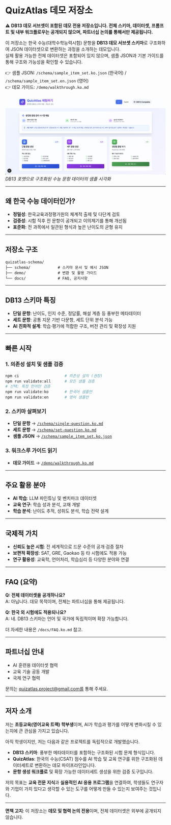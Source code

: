 # QuizAtlas 데모 저장소

⚠️ **DB13 데모 서브셋이 포함된 데모 전용 저장소입니다. 전체 스키마, 데이터셋, 프롬프트 및 내부 워크플로우는 공개되지 않으며, 파트너십 논의를 통해서만 제공됩니다.**

이 저장소는 한국 수능(대학수학능력시험) 문항을 **DB13 데모 서브셋 스키마**로 구조화하여 JSON 데이터셋으로 변환하는 과정을 소개하는 데모입니다.  
실제 활용 가능한 전체 데이터셋은 포함되어 있지 않으며, 샘플 JSON과 기본 가이드를 통해 구조와 가능성을 확인할 수 있습니다.

👉 샘플 JSON: `/schema/sample_item_set.ko.json` (한국어) / `/schema/sample_item_set.en.json` (영어)  
👉 데모 가이드: `/demo/walkthrough.ko.md`  

![QuizAtlas 데모 UI](./demo/images/demo.ko.png)
*DB13 포맷으로 구조화된 수능 문항 데이터의 샘플 시각화*

---

## 왜 한국 수능 데이터인가?
- **정밀성**: 한국교육과정평가원의 체계적 출제 및 다단계 검토  
- **검증성**: 시험 직후 전 문항이 공개되고 이의제기를 통해 개선됨  
- **표준화**: 전 과목에서 일관된 형식과 높은 난이도의 균형 유지  

---

## 저장소 구조
```
quizatlas-schema/
├── schema/            # 스키마 문서 및 예시 JSON
├── demo/              # 변환 및 활용 가이드
└── docs/              # FAQ, 공지사항
```

---

## DB13 스키마 특징
- **단일 문항**: 난이도, 인지 수준, 정답률, 해설 계층 등 풍부한 메타데이터  
- **세트 문항**: 공통 지문 기반 다문항, 세트 단위 분석 가능  
- **AI 친화적 설계**: 학습·평가에 적합한 구조, 버전 관리 및 확장성 지원  

---

## 빠른 시작

### 1. 의존성 설치 및 샘플 검증
```bash
npm ci                    # 의존성 설치 (권장)
npm run validate:all      # 모든 샘플 검증
# 선택: 특정 언어만 검증
npm run validate:ko       # 한국어 샘플만
npm run validate:en       # 영어 샘플만
```

### 2. 스키마 살펴보기
- **단일 문항** → [`/schema/single-question.ko.md`](./schema/single-question.ko.md)
- **세트 문항** → [`/schema/set-question.ko.md`](./schema/set-question.ko.md)
- **샘플 JSON** → [`/schema/sample_item_set.ko.json`](./schema/sample_item_set.ko.json)

### 3. 워크스루 가이드 읽기
- **데모 가이드** → [`/demo/walkthrough.ko.md`](./demo/walkthrough.ko.md)  

---

## 주요 활용 분야
- **AI 학습**: LLM 파인튜닝 및 벤치마크 데이터셋  
- **교육 연구**: 학습 성과 분석, 교재 개발  
- **학습 분석**: 난이도 추적, 성취도 분석, 학습 전략 설계  

---

## 국제적 가치
- **신뢰도 높은 시험**: 전 세계적으로 드문 수준의 공개·검증 절차  
- **보편적 확장성**: SAT, GRE, Gaokao 등 타 시험에도 적용 가능  
- **연구 활용성**: 교육학, 언어처리, 학습심리 등 다양한 분야와 연결  

---

## FAQ (요약)
**Q: 전체 데이터셋을 공개하나요?**  
A: 아닙니다. 데모 목적이며, 전체는 파트너십을 통해 제공됩니다.  

**Q: 한국 외 시험에도 적용되나요?**  
A: 네. DB13 스키마는 언어 및 국가에 독립적이며 확장 가능합니다.  

더 자세한 내용은 `/docs/FAQ.ko.md` 참고.  


---

## 파트너십 안내
- AI 훈련용 데이터셋 협력  
- 교육 기술 공동 개발  
- 국제 연구 협력  

문의는 quizatlas.project@gmail.com를 통해 주세요.

---

## 저자 소개
저는 **초등교육(영어교육 트랙) 학부생**이며, AI가 학습과 평가를 어떻게 변화시킬 수 있는지에 큰 관심을 가지고 있습니다.

아직 학생이지만, 저는 다음과 같은 프로젝트를 독립적으로 개발했습니다.
- **DB13 스키마**: 풍부한 메타데이터를 포함하는 구조화된 시험 문제 형식입니다.
- **QuizAtlas**: 한국의 수능(CSAT) 점수를 AI 학습 및 교육 연구를 위한 구조화된 데이터세트로 변환하는 데모 파이프라인입니다.
- **문항 생성 워크플로** 및 확장 가능한 데이터세트 생성을 위한 검증 도구입니다.

저의 목표는 **교육 전문 지식**과 **실용적인 AI 응용 프로그램**을 연결하여, 학생들도 연구자와 기업이 가치 있다고 생각할 수 있는 도구를 어떻게 만들 수 있는지 보여주는 것입니다.

---

**면책 고지**: 이 저장소는 **데모 및 협력 논의 전용**이며, 전체 데이터셋은 외부에 공개되지 않습니다.